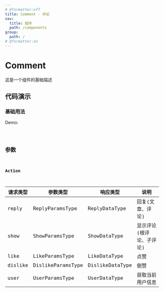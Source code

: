 ```yaml
---
# @formatter:off
title: Comment - 评论
nav:
  title: 组件
  path: /components
group:
  path: /
# @formatter:on
---
```


# Comment

这是一个组件的基础描述

## 代码演示

### 基础用法

Demo:

<code src="./demos/index.tsx"  background="#f0f2f5" transform="true" inline/>

## 参数

### Action

| 请求类型 | 参数类型          | 响应类型        | 说明                     |
| -------- | ----------------- | --------------- | ------------------------ |
| reply    | ReplyParamsType   | ReplyDataType   | 回复(文章、评论)         |
| show     | ShowParamsType    | ShowDataType    | 显示评论(根评论、子评论) |
| like     | LikeParamsType    | LikeDataType    | 点赞                     |
| dislike  | DislikeParamsType | DislikeDataType | 倒赞                     |
| user     | UserParamsType    | UserDataType    | 获取当前用户信息         |
